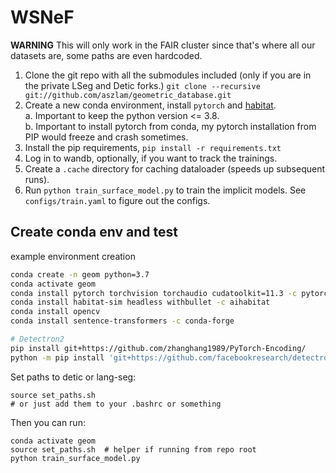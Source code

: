 # WSNeF

**WARNING** This will only work in the FAIR cluster since that's where all our datasets are, some paths are even hardcoded.

1. Clone the git repo with all the submodules included (only if you are in the private LSeg and Detic forks.) `git clone --recursive git://github.com/aszlam/geometric_database.git`
2. Create a new conda environment, install `pytorch` and [habitat](https://github.com/facebookresearch/habitat-sim#recommended-conda-packages).   
        a. Important to keep the python version <= 3.8.  
        b. Important to install pytorch from conda, my pytorch installation from PIP would freeze and crash sometimes.
3. Install the pip requirements, `pip install -r requirements.txt`
4. Log in to wandb, optionally, if you want to track the trainings.
5. Create a `.cache` directory for caching dataloader (speeds up subsequent runs).
5. Run `python train_surface_model.py` to train the implicit models. See `configs/train.yaml` to figure out the configs.


## Create conda env and test

example environment creation

```bash
conda create -n geom python=3.7
conda activate geom
conda install pytorch torchvision torchaudio cudatoolkit=11.3 -c pytorch
conda install habitat-sim headless withbullet -c aihabitat
conda install opencv
conda install sentence-transformers -c conda-forge

# Detectron2
pip install git+https://github.com/zhanghang1989/PyTorch-Encoding/
python -m pip install 'git+https://github.com/facebookresearch/detectron2.git'
```

Set paths to detic or lang-seg:
```
source set_paths.sh
# or just add them to your .bashrc or something
```

Then you can run:
```
conda activate geom
source set_paths.sh  # helper if running from repo root
python train_surface_model.py
```
